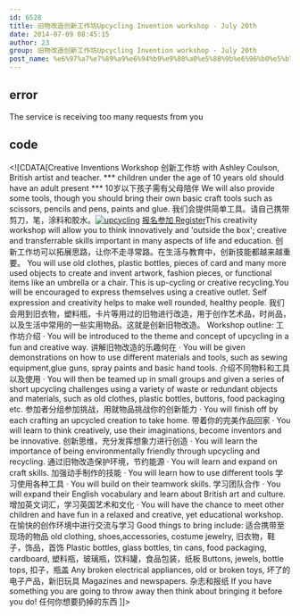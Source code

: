 ```yaml
---
id: 6528
title: 旧物改造创新工作坊Upcycling Invention workshop - July 20th
date: 2014-07-09 08:45:15
author: 23
group: 旧物改造创新工作坊Upcycling Invention workshop - July 20th
post_name: %e6%97%a7%e7%89%a9%e6%94%b9%e9%80%a0%e5%88%9b%e6%96%b0%e5%b7%a5%e4%bd%9c%e5%9d%8aupcycling-invention-workshop-july-20th
---
```


## error
The service is receiving too many requests from you

## code
 <!\[CDATA\[Creative Inventions Workshop 创新工作坊 with Ashley Coulson, British artist and teacher. \*\*\* children under the age of 10 years old should have an adult present \*\*\* 10岁以下孩子需有父母陪伴 We will also provide some tools, though you should bring their own basic craft tools such as scissors, pencils and pens, paints and glue. 我们会提供简单工具。请自己携带剪刀，笔，涂料和胶水。[![upcycling](http://139.162.84.35/wp-content/uploads/2014/07/upcycling.jpg)](http://139.162.84.35/wp-content/uploads/2014/07/upcycling.jpg) [报名参加 Register](http://www.vasee.com/event/view.jsp?inid=ff80808146acac6f0147159794102489 "报名参加")This creativity workshop will allow you to think innovatively and 'outside the box'; creative and transferrable skills important in many aspects of life and education. 创新工作坊可以拓展思路，让你不走寻常路。在生活与教育中，创新技能都越来越重要。 You will use old clothes, plastic bottles, pieces of card and many more used objects to create and invent artwork, fashion pieces, or functional items like an umbrella or a chair. This is up-cycling or creative recycling.You will be encouraged to express themselves using a creative outlet. Self expression and creativity helps to make well rounded, healthy people. 我们会用到旧衣物，塑料瓶，卡片等用过的旧物进行改造，用于创作艺术品，时尚品，以及生活中常用的一些实用物品。这就是创新旧物改造。 Workshop outline: 工作坊介绍 · You will be introduced to the theme and concept of upcycling in a fun and creative way. 讲解旧物改造的乐趣何在 · You will be given demonstrations on how to use different materials and tools, such as sewing equipment,glue guns, spray paints and basic hand tools. 介绍不同物料和工具以及使用 · You will then be teamed up in small groups and given a series of short upcycling challenges using a variety of waste or redundant objects and materials, such as old clothes, plastic bottles, buttons, food packaging etc. 参加者分组参加挑战，用就物品挑战你的创新能力 · You will finish off by each crafting an upcycled creation to take home. 带着你的完美作品回家 · You will learn to think creatively, use their imaginations, become inventors and be innovative. 创新思维，充分发挥想象力进行创造 · You will learn the importance of being environmentally friendly through upcycling and recycling. 通过旧物改造保护环境，节约能源 · You will learn and expand on craft skills. 加强动手制作的技能 · You will learn how to use different tools 学习使用各种工具 · You will build on their teamwork skills. 学习团队合作 · You will expand their English vocabulary and learn about British art and culture. 增加英文词汇，学习英国艺术和文化 · You will have the chance to meet other children and have fun in a relaxed and creative, yet educational workshop. 在愉快的创作环境中进行交流与学习 Good things to bring include: 适合携带至现场的物品 old clothing, shoes,accessories, costume jewelry, 旧衣物，鞋子，饰品，首饰 Plastic bottles, glass bottles, tin cans, food packaging, cardboard, 塑料瓶，玻璃瓶，饮料罐，食品包装，纸板 Buttons, jewels, bottle tops, 扣子，瓶盖 Any broken electrical appliances, old or broken toys, 坏了的电子产品，新旧玩具 Magazines and newspapers. 杂志和报纸 If you have something you are going to throw away then think about bringing it before you do! 任何你想要扔掉的东西 \]\]> 
